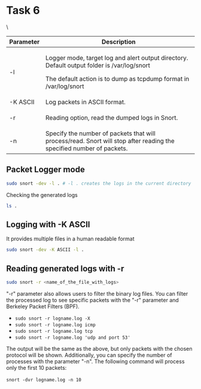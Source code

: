 # Task 6

\


| Parameter | Description                                                                                                                                                                |
| --------- | -------------------------------------------------------------------------------------------------------------------------------------------------------------------------- |
| -l        | <p>Logger mode, target log and alert output directory. Default output folder is /var/log/snort</p><p>The default action is to dump as tcpdump format in /var/log/snort</p> |
| -K ASCII  | Log packets in ASCII format.                                                                                                                                               |
| -r        | <p>Reading option, read the dumped logs in Snort.<br></p>                                                                                                                  |
| -n        | Specify the number of packets that will process/read. Snort will stop after reading the specified number of packets.                                                       |



## Packet Logger mode

```bash
sudo snort -dev -l . # -l . creates the logs in the current directory
```

Checking the generated logs

```bash
ls .
```



## Logging with -K ASCII

It provides multiple files in a human readable format

```bash
sudo snort -dev -K ASCII -l .
```



## Reading generated logs with -r

```bash
sudo snort -r <name_of_the_file_with_logs>
```

"-r" parameter also allows users to filter the binary log files. You can filter the processed log to see specific packets with the "-r" parameter and Berkeley Packet Filters (BPF).&#x20;

* `sudo snort -r logname.log -X`
* `sudo snort -r logname.log icmp`
* `sudo snort -r logname.log tcp`
* `sudo snort -r logname.log 'udp and port 53'`

The output will be the same as the above, but only packets with the chosen protocol will be shown. Additionally, you can specify the number of processes with the parameter "-n". The following command will process only the first 10 packets:\
\
&#x20;`snort -dvr logname.log -n 10`
